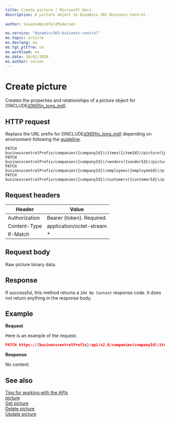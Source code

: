 ```yaml
---
title: Create picture | Microsoft Docs
description: A picture object in Dynamics 365 Business Central. 
 
author: SusanneWindfeldPedersen

ms.service: "dynamics365-business-central"
ms.topic: article
ms.devlang: na
ms.tgt_pltfrm: na
ms.workload: na
ms.date: 10/01/2020
ms.author: solsen
---
```


# Create picture
Creates the properties and relationships of a picture object for [!INCLUDE[d365fin_long_md](../../includes/d365fin_long_md.md)].

## HTTP request
Replace the URL prefix for [!INCLUDE[d365fin_long_md](../../includes/d365fin_long_md.md)] depending on environment following the [guideline](../../v2.0/endpoints-apis-for-dynamics.md).
```
PATCH businesscentralPrefix/companies({companyId})/items({itemId})/picture({pictureId})/content
PATCH businesscentralPrefix/companies({companyId})/vendors({vendorId})/picture({pictureId})/content
PATCH businesscentralPrefix/companies({companyId})/employees({employeeId})/picture({pictureId})/content
PATCH businesscentralPrefix/companies({companyId})/customers({customerId})/picture({pictureId})/content
```

## Request headers

|Header|Value|
|------|-----|
|Authorization  |Bearer {token}. Required. |
|Content-Type | application/octet-stream |
|If-Match  | * |


## Request body
Raw picture binary data.

## Response
If successful, this method returns a `204 No Content` response code. It does not return anything in the response body.

## Example

**Request**

Here is an example of the request. 

```json
PATCH https://{businesscentralPrefix}/api/v2.0/companies(companyId)/items(itemId)/picture(itemId)/content
```

**Response**

No content.

## See also
[Tips for working with the APIs](/dynamics365/business-central/dev-itpro/developer/devenv-connect-apps-tips)    
[picture](../resources/dynamics_picture.md)    
[Get picture](dynamics_picture_Get.md)    
[Delete picture](dynamics_picture_Delete.md)    
[Update picture](dynamics_picture_Update.md)    
